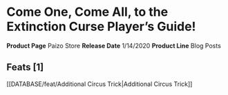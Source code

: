 ﻿---
id: '83'
name: Come One, Come All, to the Extinction Curse Player's Guide!
rarity: Common
type: Source

---
# Come One, Come All, to the Extinction Curse Player’s Guide!

**Product Page** Paizo Store
**Release Date** 1/14/2020
**Product Line** Blog Posts

## Feats [1]

[[DATABASE/feat/Additional Circus Trick|Additional Circus Trick]]